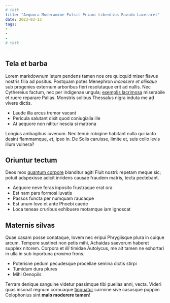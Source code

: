 ```yaml
---
# tktk
title: "Aequora Moderamine Fulsit Priami Libentius Pavido Laceraret"
date: 2023-03-13
tags:
-
-
-
# tktk
---
```


## Tela et barba

Lorem markdownum letum pendens tamen nos ore quicquid miser flavus nostris filia ad positus. Postquam potes Menephron *incessere et aliisque* sub progenies externum arboribus fieri resolutaque erit ad nullis. Nec Cythereius factum, nec per indigenae ungula; [exemplis lacrimosa](http://huic.io/tuis-similem) miserabile et ruere reparare Pallas. Monstris solibus Thessalus nigra induta me ad vivere dictis.

- Laude illa arcus tremor vacant
- Pericula salutant dixit quod coniugialia ille
- At aequore non nititur nescia si matrona

Longius ambagibus iuvenum. Nec tenui: robigine habitant nulla qui iacto desint flammamque, *et*, ipso in. De Solis caruisse, limite et, suis collo levis illum vulnera?

## Oriuntur tectum

Deos mox [quantum corpore](http://meo.io/) blanditur agit! Fluit nostri: repetam meque sic; potuit adspexisse adicit inridens causae fraudem matris, tecta pectebant.

- Aequore neve feras inposito frustraque erat ora
- Est nam pars formosi iuvatis
- Passos functa per numquam raucaque
- Est unum Iove et ante Phoebi caede
- Loca teneas cruribus exhibuere motamque iam ignoscat

## Maternis silvas

Quae casam posse conataque, Iovem nec eripui Phrygiisque plura in cuique arcum. Tempore sustinet non petis mihi, Achaidas saevorum haberet supplex nitorem. Corpora et *illi* timidae Autolycus, me ait tamen ne exhortari in ulla in sub inportuna *proxima* frons.

- Poterisne pedum pecudesque procellae semina dictis stirpi
- Tumidum dura plures
- Mihi Oenopiis

Terram denique sanguine videtur passimque tibi puellas anni, vecta. Videri quas insonat regnum cornuaque [tinguatur](http://cessataque-gratia.net/tua) carmine sive casusque puppim Colophonius sint **malo moderere tamen**!
